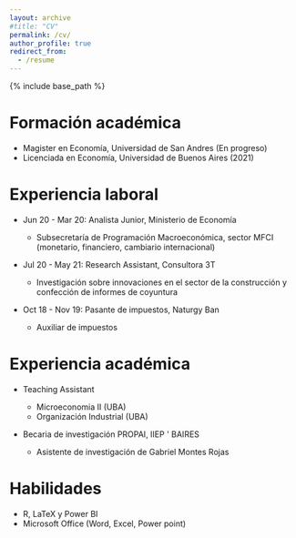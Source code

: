 ```yaml
---
layout: archive
#title: "CV"
permalink: /cv/
author_profile: true
redirect_from:
  - /resume
---
```


{% include base_path %}

Formación académica
======
* Magister en Economía, Universidad de San Andres (En progreso)
* Licenciada en Economía, Universidad de Buenos Aires (2021)



Experiencia laboral
======
* Jun 20 - Mar 20: Analista Junior, Ministerio de Economía 
  * Subsecretaría de Programación Macroeconómica, sector MFCI (monetario, financiero, cambiario internacional)
  
* Jul 20 - May 21: Research Assistant, Consultora 3T  
  * Investigación sobre innovaciones en el sector de la construcción y confección de informes de coyuntura

* Oct 18 - Nov 19: Pasante de impuestos, Naturgy Ban
  * Auxiliar de impuestos 
 
Experiencia académica
======
* Teaching Assistant
  * Microeconomia II (UBA)
  * Organización Industrial (UBA) 
  
* Becaria de investigación PROPAI, IIEP ' BAIRES
  * Asistente de investigación de Gabriel Montes Rojas

Habilidades
======
* R, LaTeX y Power BI
* Microsoft Office (Word, Excel, Power point)

   
